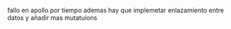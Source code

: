 fallo en apollo por tiempo ademas hay que implemetar enlazamiento entre datos y añadir mas mutatuions
